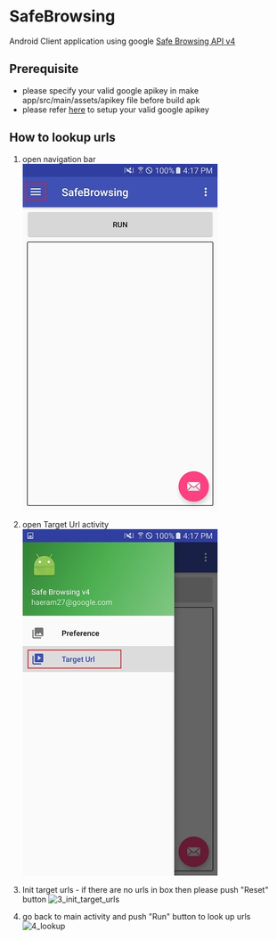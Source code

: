 # SafeBrowsing
Android Client application using google [Safe Browsing API v4](https://developers.google.com/safe-browsing/v4/get-started)

## Prerequisite

- please specify your valid google apikey in make app/src/main/assets/apikey file before build apk
- please refer [here](https://support.google.com/cloud/answer/6158862?hl=en&ref_topic=6262490) to setup your valid google apikey

## How to lookup urls
1. open navigation bar
![1_open_nav_bar](./README_Images/1_open_nav_bar_w350.jpg)

2. open Target Url activity
![2_open_Target_Url_Activity](./README_Images/2_open_targeturl_activity_w350.jpg)

3. Init target urls - if there are no urls in box then please push "Reset" button
![3_init_target_urls](./README_Images/3_init_target_urls_w350.jpg_)

4. go back to main activity and push "Run" button to look up urls
![4_lookup](./README_Images/4_lookup_w350.jpg_)
